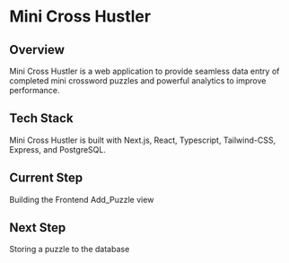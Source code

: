 # Mini Cross Hustler

## Overview

Mini Cross Hustler is a web application to provide seamless data entry of completed mini crossword puzzles and powerful analytics to improve performance.

## Tech Stack
Mini Cross Hustler is built with Next.js, React, Typescript, Tailwind-CSS, Express, and PostgreSQL.

## Current Step
Building the Frontend Add_Puzzle view

## Next Step
Storing a puzzle to the database